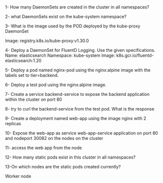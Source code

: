 1- How many DaemonSets are created in the cluster in all namespaces? 

 

2- what DaemonSets exist on the kube-system namespace? 

 

3- What is the image used by the POD deployed by the kube-proxy DaemonSet 

Image:      registry.k8s.io/kube-proxy:v1.30.0 

4- Deploy a DaemonSet for FluentD Logging. Use the given specifications. Name: elasticsearch Namespace: kube-system Image: k8s.gcr.io/fluentd-elasticsearch:1.20 

 

 

5- Deploy a pod named nginx-pod using the nginx:alpine image with the labels set to tier=backend. 

 

6- Deploy a test pod using the nginx:alpine image. 

 

7- Create a service backend-service to expose the backend application within the cluster on port 80 

 

8- try to curl the backend-service from the test pod. What is the response 

 

9- Create a deployment named web-app using the image nginx with 2 replicas 

 

10- Expose the web-app as service web-app-service application on port 80 and nodeport 30082 on the nodes on the cluster 

 

11- access the web app from the node 

 

 

 

12- How many static pods exist in this cluster in all namespaces? 

 

13-On which nodes are the static pods created currently? 

Worker node 

